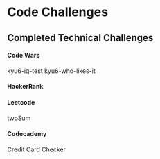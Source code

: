 # Code Challenges

## Completed Technical Challenges

#### Code Wars
  kyu6-iq-test
  kyu6-who-likes-it
  
  
#### HackerRank


#### Leetcode
  twoSum
  
#### Codecademy
  Credit Card Checker
